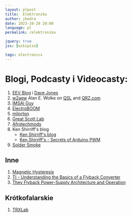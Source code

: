 ```yaml
---
layout: plpost
title:  Elektronika
author: jkedra
date: 2023-10-28 20:00
language: pl
permalink: /elektronika

jquery: true
jss: [wikipize]

tags: electronics
---
```


# Blogi, Podcasty i Videocasty:

1. [EEV Blog](y@:EEVblog) i [Dave Jones](we:David_L._Jones_(video_blogger))
2. [w2aew](y@:) Alan E. Wolke on [QSL](https://www.qsl.net/w2aew/)
   and [QRZ.com](q:W2AEW)
3. [IMSAI Guy](https://www.youtube.com/@IMSAIGuy)
3. [ElectroBOOM](y@:)
4. [mjlorton](y@:)
5. [Great Scott Lab](y@:greatscottlab)
6. [Afrotechmods](y@:)
7. Ken Shirriff's blog
    * [Ken Shirriff's blog](http://righto.com/2020/)
    * [Ken Shirriff's - Secrets of Arduino PWM](http://righto.com/2009/07/secrets-of-arduino-pwm.html)
8. [Solder Smoke](https://soldersmoke.blogspot.com)

## Inne

1. [Magnetic Hysteresis](http://electronics-tutorials.ws/electromagnetism/magnetic-hysteresis.html)
2. [TI - Understanding the Basics of a Flyback Converter](http://ti.com/video/5214377648001)
3. [They Flyback Power-Supply Architecture and Operation](http://electronicdesign.com/12345/whitepaper/21808957/the-flyback-powersupply-architecture-and-operation)

## Krótkofalarskie

1. [TRXLab](y@:)



